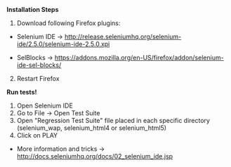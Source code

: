
<b>
Installation Steps
</b>

1) Download following Firefox plugins:

- Selenium IDE -> http://release.seleniumhq.org/selenium-ide/2.5.0/selenium-ide-2.5.0.xpi

- SelBlocks -> https://addons.mozilla.org/en-US/firefox/addon/selenium-ide-sel-blocks/

2) Restart Firefox

<b>
Run tests!
</b>

1) Open Selenium IDE<br>
2) Go to File -> Open Test Suite<br>
3) Open "Regression Test Suite" file placed in each specific directory (selenium_wap, selenium_html4 or selenium_html5)<br>
4) Click on PLAY<br>


- More information and tricks -> http://docs.seleniumhq.org/docs/02_selenium_ide.jsp
